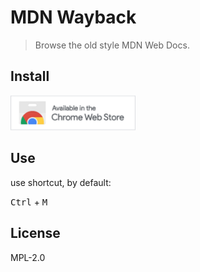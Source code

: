 # MDN Wayback

> Browse the old style MDN Web Docs.


## Install

<a alt="chrome webstore" href="https://chrome.google.com/webstore/detail/gholkimjbjkdpibnfcocfdighkjbhbhd"><img alt="install on chrome" width="200px" src="chrome.png"></a>

## Use

use shortcut, by default:

<kbd>Ctrl</kbd> + <kbd>M</kbd>

## License

MPL-2.0
